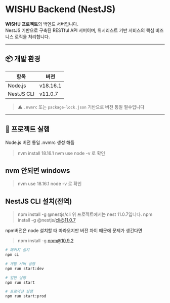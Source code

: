 # WISHU Backend (NestJS)

**WISHU 프로젝트**의 백엔드 서버입니다.  
NestJS 기반으로 구축된 RESTful API 서버이며, 위시리스트 기반 서비스의 핵심 비즈니스 로직을 처리합니다.

---

## 📦 개발 환경

| 항목       | 버전     |
| ---------- | -------- |
| Node.js    | v18.16.1 |
| NestJS CLI | v11.0.7  |

> ⚠️ `.nvmrc` 또는 `package-lock.json` 기반으로 버전 통일 필수입니다

---

## 🚀 프로젝트 실행

Node.js 버전 통일
.nvmrc 생성 해둠

> nvm install 18.16.1
> nvm use
> node -v 로 확인

## nvm 안되면 windows

> nvm use 18.16.1
> node -v 로 확인

## NestJS CLI 설치(전역)

> npm install -g @nestjs/cli
> 위 프로젝트에서는 nest 11.0.7입니다.
> npm install -g @nestjs/cli@11.0.7

npm버전은 node 설치할 때 따라오지만 버전 차이 때문에 문제가 생긴다면

> npm install -g npm@10.9.2

```bash
# 패키지 설치
npm ci

# 개발 서버 실행
npm run start:dev

# 일반 실행
npm run start

# 프로덕션 실행
npm run start:prod
```
